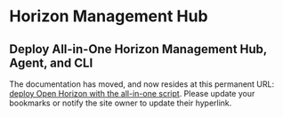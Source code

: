 # Horizon Management Hub

## <a id=deploy-all-in-one></a> Deploy All-in-One Horizon Management Hub, Agent, and CLI

The documentation has moved, and now resides at this permanent URL: [deploy Open Horizon with the all-in-one script](https://open-horizon.github.io/docs/devops/).  Please update your bookmarks or notify the site owner to update their hyperlink.
